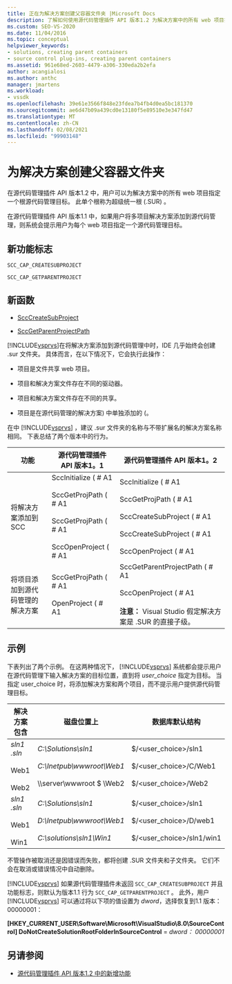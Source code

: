 ```yaml
---
title: 正在为解决方案创建父容器文件夹 |Microsoft Docs
description: 了解如何使用源代码管理插件 API 版本1.2 为解决方案中的所有 web 项目指定一个根源代码管理目标。
ms.custom: SEO-VS-2020
ms.date: 11/04/2016
ms.topic: conceptual
helpviewer_keywords:
- solutions, creating parent containers
- source control plug-ins, creating parent containers
ms.assetid: 961e68ed-2603-4479-a306-330eda2b2efa
author: acangialosi
ms.author: anthc
manager: jmartens
ms.workload:
- vssdk
ms.openlocfilehash: 39e61e3566f848e23fdea7b4fb4d0ea5bc181370
ms.sourcegitcommit: ae6d47b09a439cd0e13180f5e89510e3e347fd47
ms.translationtype: MT
ms.contentlocale: zh-CN
ms.lasthandoff: 02/08/2021
ms.locfileid: "99903148"
---
```

# <a name="create-parent-container-folders-for-solutions"></a>为解决方案创建父容器文件夹
在源代码管理插件 API 版本1.2 中，用户可以为解决方案中的所有 web 项目指定一个根源代码管理目标。 此单个根称为超级统一根 (.SUR) 。

 在源代码管理插件 API 版本1.1 中，如果用户将多项目解决方案添加到源代码管理，则系统会提示用户为每个 web 项目指定一个源代码管理目标。

## <a name="new-capability-flags"></a>新功能标志
 `SCC_CAP_CREATESUBPROJECT`

 `SCC_CAP_GETPARENTPROJECT`

## <a name="new-functions"></a>新函数
- [SccCreateSubProject](../../extensibility/scccreatesubproject-function.md)

- [SccGetParentProjectPath](../../extensibility/sccgetparentprojectpath-function.md)

 [!INCLUDE[vsprvs](../../code-quality/includes/vsprvs_md.md)]在将解决方案添加到源代码管理中时，IDE 几乎始终会创建 .sur 文件夹。 具体而言，在以下情况下，它会执行此操作：

- 项目是文件共享 web 项目。

- 项目和解决方案文件存在不同的驱动器。

- 项目和解决方案文件存在不同的共享。

- 项目是在源代码管理的解决方案) 中单独添加的 (。

在中 [!INCLUDE[vsprvs](../../code-quality/includes/vsprvs_md.md)] ，建议 .sur 文件夹的名称与不带扩展名的解决方案名称相同。 下表总结了两个版本中的行为。

|功能|源代码管理插件 API 版本1。1|源代码管理插件 API 版本1。2|
|-------------| - | - |
|将解决方案添加到 SCC|SccInitialize ( # A1<br /><br /> SccGetProjPath ( # A1<br /><br /> SccGetProjPath ( # A1<br /><br /> SccOpenProject ( # A1|SccInitialize ( # A1<br /><br /> SccGetProjPath ( # A1<br /><br /> SccCreateSubProject ( # A1<br /><br /> SccCreateSubProject ( # A1<br /><br /> SccOpenProject ( # A1|
|将项目添加到源代码管理的解决方案|SccGetProjPath ( # A1<br /><br /> OpenProject ( # A1|SccGetParentProjectPath ( # A1<br /><br /> SccOpenProject ( # A1<br /><br />  **注意：**  Visual Studio 假定解决方案是 .SUR 的直接子级。|

## <a name="examples"></a>示例
 下表列出了两个示例。 在这两种情况下， [!INCLUDE[vsprvs](../../code-quality/includes/vsprvs_md.md)] 系统都会提示用户在源代码管理下输入解决方案的目标位置，直到将  *user_choice* 指定为目标。 当指定 user_choice 时，将添加解决方案和两个项目，而不提示用户提供源代码管理目标。

|解决方案包含|磁盘位置上|数据库默认结构|
|-----------------------|-----------------------|--------------------------------|
|*sln1 .sln*<br /><br /> Web1<br /><br /> Web2|*C:\Solutions\sln1*<br /><br /> *C:\Inetpub\wwwroot\Web1*<br /><br /> \\\server\wwwroot $ \Web2|$/<user_choice>/sln1<br /><br /> $/<user_choice>/C/Web1<br /><br /> $/<user_choice>/Web2|
|*sln1 .sln*<br /><br /> Web1<br /><br /> Win1|*C:\Solutions\sln1*<br /><br /> *D:\Inetpub\wwwroot\Web1*<br /><br /> *C:\solutions\sln1\Win1*|$/<user_choice>/sln1<br /><br /> $/<user_choice>/D/web1<br /><br /> $/<user_choice>/sln1/win1|

 不管操作被取消还是因错误而失败，都将创建 .SUR 文件夹和子文件夹。 它们不会在取消或错误情况中自动删除。

 [!INCLUDE[vsprvs](../../code-quality/includes/vsprvs_md.md)] 如果源代码管理插件未返回 `SCC_CAP_CREATESUBPROJECT` 并且功能标志，则默认为版本1.1 行为 `SCC_CAP_GETPARENTPROJECT` 。 此外，用户 [!INCLUDE[vsprvs](../../code-quality/includes/vsprvs_md.md)] 可以通过将以下项的值设置为 *dword*，选择恢复到1.1 版本：00000001：

 **[HKEY_CURRENT_USER\Software\Microsoft\VisualStudio\8.0\SourceControl] DoNotCreateSolutionRootFolderInSourceControl**  = *dword： 00000001*

## <a name="see-also"></a>另请参阅
- [源代码管理插件 API 版本1.2 中的新增功能](../../extensibility/internals/what-s-new-in-the-source-control-plug-in-api-version-1-2.md)
